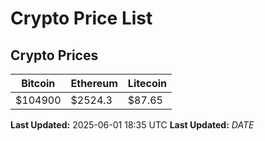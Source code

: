 # Crypto Price List

## Crypto Prices
| Bitcoin | Ethereum | Litecoin |
| ------- | -------- | -------- |
| $104900 | $2524.3 | $87.65 |
**Last Updated:** 2025-06-01 18:35 UTC
**Last Updated:** $DATE$
